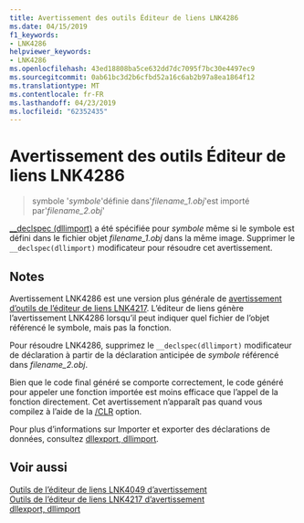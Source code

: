 ```yaml
---
title: Avertissement des outils Éditeur de liens LNK4286
ms.date: 04/15/2019
f1_keywords:
- LNK4286
helpviewer_keywords:
- LNK4286
ms.openlocfilehash: 43ed18808ba5ce632dd7dc7095f7bc30e4497ec9
ms.sourcegitcommit: 0ab61bc3d2b6cfbd52a16c6ab2b97a8ea1864f12
ms.translationtype: MT
ms.contentlocale: fr-FR
ms.lasthandoff: 04/23/2019
ms.locfileid: "62352435"
---
```

# <a name="linker-tools-warning-lnk4286"></a>Avertissement des outils Éditeur de liens LNK4286

> symbole '*symbole*'définie dans'*filename_1.obj*'est importé par'*filename_2.obj*'

[__declspec (dllimport)](../../cpp/dllexport-dllimport.md) a été spécifiée pour *symbole* même si le symbole est défini dans le fichier objet *filename_1.obj* dans la même image. Supprimer le `__declspec(dllimport)` modificateur pour résoudre cet avertissement.

## <a name="remarks"></a>Notes

Avertissement LNK4286 est une version plus générale de [avertissement d’outils de l’éditeur de liens LNK4217](linker-tools-warning-lnk4217.md). L’éditeur de liens génère l’avertissement LNK4286 lorsqu’il peut indiquer quel fichier de l’objet référencé le symbole, mais pas la fonction.

Pour résoudre LNK4286, supprimez le `__declspec(dllimport)` modificateur de déclaration à partir de la déclaration anticipée de *symbole* référencé dans *filename_2.obj*.

Bien que le code final généré se comporte correctement, le code généré pour appeler une fonction importée est moins efficace que l’appel de la fonction directement. Cet avertissement n’apparaît pas quand vous compilez à l’aide de la [/CLR](../../build/reference/clr-common-language-runtime-compilation.md) option.

Pour plus d’informations sur Importer et exporter des déclarations de données, consultez [dllexport, dllimport](../../cpp/dllexport-dllimport.md).

## <a name="see-also"></a>Voir aussi

[Outils de l’éditeur de liens LNK4049 d’avertissement](linker-tools-warning-lnk4049.md) \
[Outils de l’éditeur de liens LNK4217 d’avertissement](linker-tools-warning-lnk4217.md) \
[dllexport, dllimport](../../cpp/dllexport-dllimport.md)